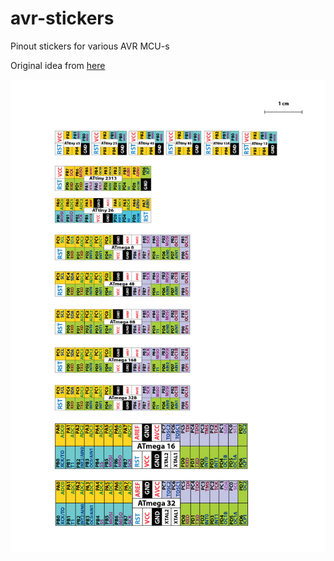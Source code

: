 # avr-stickers
Pinout stickers for various AVR MCU-s

Original idea from [here](http://avrproject.ru/publ/instrument/stikery_dlja_mikrokontrollerov_avr/3-1-0-56)

![preview](stickers.png)
